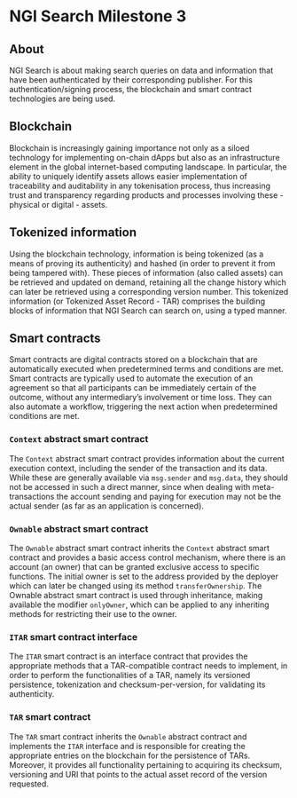 # NGI Search Milestone 3

## About
NGI Search is about making search queries on data and information that have been authenticated by their corresponding publisher. For this authentication/signing process, the blockchain and smart contract technologies are being used.

## Blockchain
Blockchain is increasingly gaining importance not only as a siloed technology for implementing on-chain dApps but also as an infrastructure element in the global internet-based computing landscape. In particular, the ability to uniquely identify assets allows easier implementation of traceability and auditability in any tokenisation process, thus increasing trust and transparency regarding products and processes involving these - physical or digital - assets.

## Tokenized information
Using the blockchain technology, information is being tokenized (as a means of proving its authenticity) and hashed (in order to prevent it from being tampered with). These pieces of information (also called assets) can be retrieved and updated on demand, retaining all the change history which can later be retrieved using a corresponding version number.
This tokenized information (or Tokenized Asset Record - TAR) comprises the building blocks of information that NGI Search can search on, using a typed manner.

## Smart contracts
Smart contracts are digital contracts stored on a blockchain that are automatically executed when predetermined terms and conditions are met. Smart contracts are typically used to automate the execution of an agreement so that all participants can be immediately certain of the outcome, without any intermediary’s involvement or time loss. They can also automate a workflow, triggering the next action when predetermined conditions are met.

### `Context` abstract smart contract
The `Context` abstract smart contract provides information about the current execution context, including the sender of the transaction and its data. While these are generally available via `msg.sender` and `msg.data`, they should not be accessed in such a direct  manner, since when dealing with meta-transactions the account sending and paying for execution may not be the actual sender (as far as an application is concerned).

### `Ownable` abstract smart contract
The `Ownable` abstract smart contract inherits the `Context` abstract smart contract and provides a basic access control mechanism, where there is an account (an owner) that can be granted exclusive access to specific functions. The initial owner is set to the address provided by the deployer which can later be changed using its method `transferOwnership`.
The Ownable abstract smart contract is used through inheritance, making available the modifier `onlyOwner`, which can be applied to any inheriting methods for restricting their use to the owner.

### `ITAR` smart contract interface
The `ITAR` smart contract is an interface contract that provides the appropriate methods that a TAR-compatible contract needs to implement, in order to perform the functionalities of a TAR, namely its versioned persistence, tokenization and checksum-per-version, for validating its authenticity.

### `TAR` smart contract
The `TAR` smart contract inherits the `Ownable` abstract contract and implements the `ITAR` interface and is responsible for creating the appropriate entries on the blockchain for the persistence of TARs. Moreover, it provides all functionality pertaining to acquiring its checksum, versioning and URI that points to the actual asset record of the version requested.